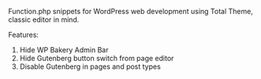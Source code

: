 Function.php snippets for WordPress web development using Total Theme, classic editor in mind. 

Features: 
1. Hide WP Bakery Admin Bar
2. Hide Gutenberg button switch from page editor
3. Disable Gutenberg in pages and post types
